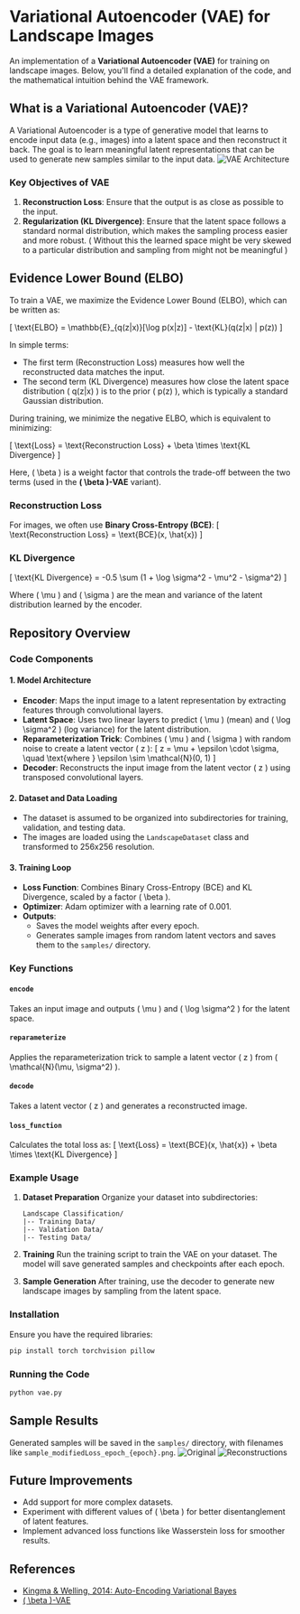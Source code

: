 # Variational Autoencoder (VAE) for Landscape Images

An implementation of a **Variational Autoencoder (VAE)** for training on landscape images. Below, you'll find a detailed explanation of the code, and the mathematical intuition behind the VAE framework.

## What is a Variational Autoencoder (VAE)?

A Variational Autoencoder is a type of generative model that learns to encode input data (e.g., images) into a latent space and then reconstruct it back. The goal is to learn meaningful latent representations that can be used to generate new samples similar to the input data.
![VAE Architecture](vae_architecture.png)

### Key Objectives of VAE

1. **Reconstruction Loss**: Ensure that the output is as close as possible to the input.
2. **Regularization (KL Divergence)**: Ensure that the latent space follows a standard normal distribution, which makes the sampling process easier and more robust. ( Without this the learned space might be very skewed to a particular distribution and sampling from might not be meaningful )

## Evidence Lower Bound (ELBO)

To train a VAE, we maximize the Evidence Lower Bound (ELBO), which can be written as:

\[
\text{ELBO} = \mathbb{E}\_{q(z|x)}[\log p(x|z)] - \text{KL}(q(z|x) \| p(z))
\]

In simple terms:

- The first term (Reconstruction Loss) measures how well the reconstructed data matches the input.
- The second term (KL Divergence) measures how close the latent space distribution \( q(z|x) \) is to the prior \( p(z) \), which is typically a standard Gaussian distribution.

During training, we minimize the negative ELBO, which is equivalent to minimizing:

\[
\text{Loss} = \text{Reconstruction Loss} + \beta \times \text{KL Divergence}
\]

Here, \( \beta \) is a weight factor that controls the trade-off between the two terms (used in the **\( \beta \)-VAE** variant).

### Reconstruction Loss

For images, we often use **Binary Cross-Entropy (BCE)**:
\[
\text{Reconstruction Loss} = \text{BCE}(x, \hat{x})
\]

### KL Divergence

\[
\text{KL Divergence} = -0.5 \sum (1 + \log \sigma^2 - \mu^2 - \sigma^2)
\]

Where \( \mu \) and \( \sigma \) are the mean and variance of the latent distribution learned by the encoder.

## Repository Overview

### Code Components

#### 1. **Model Architecture**

- **Encoder**: Maps the input image to a latent representation by extracting features through convolutional layers.
- **Latent Space**: Uses two linear layers to predict \( \mu \) (mean) and \( \log \sigma^2 \) (log variance) for the latent distribution.
- **Reparameterization Trick**: Combines \( \mu \) and \( \sigma \) with random noise to create a latent vector \( z \):
  \[
  z = \mu + \epsilon \cdot \sigma, \quad \text{where } \epsilon \sim \mathcal{N}(0, 1)
  \]
- **Decoder**: Reconstructs the input image from the latent vector \( z \) using transposed convolutional layers.

#### 2. **Dataset and Data Loading**

- The dataset is assumed to be organized into subdirectories for training, validation, and testing data.
- The images are loaded using the `LandscapeDataset` class and transformed to 256x256 resolution.

#### 3. **Training Loop**

- **Loss Function**: Combines Binary Cross-Entropy (BCE) and KL Divergence, scaled by a factor \( \beta \).
- **Optimizer**: Adam optimizer with a learning rate of 0.001.
- **Outputs**:
  - Saves the model weights after every epoch.
  - Generates sample images from random latent vectors and saves them to the `samples/` directory.

### Key Functions

#### `encode`

Takes an input image and outputs \( \mu \) and \( \log \sigma^2 \) for the latent space.

#### `reparameterize`

Applies the reparameterization trick to sample a latent vector \( z \) from \( \mathcal{N}(\mu, \sigma^2) \).

#### `decode`

Takes a latent vector \( z \) and generates a reconstructed image.

#### `loss_function`

Calculates the total loss as:
\[
\text{Loss} = \text{BCE}(x, \hat{x}) + \beta \times \text{KL Divergence}
\]

### Example Usage

1. **Dataset Preparation**
   Organize your dataset into subdirectories:

   ```
   Landscape Classification/
   |-- Training Data/
   |-- Validation Data/
   |-- Testing Data/
   ```

2. **Training**
   Run the training script to train the VAE on your dataset. The model will save generated samples and checkpoints after each epoch.

3. **Sample Generation**
   After training, use the decoder to generate new landscape images by sampling from the latent space.

### Installation

Ensure you have the required libraries:

```bash
pip install torch torchvision pillow
```

### Running the Code

```bash
python vae.py
```

## Sample Results

Generated samples will be saved in the `samples/` directory, with filenames like `sample_modifiedLoss_epoch_{epoch}.png`.
![Original](test_images.png)
![Reconstructions](reconstructed_images.png)

## Future Improvements

- Add support for more complex datasets.
- Experiment with different values of \( \beta \) for better disentanglement of latent features.
- Implement advanced loss functions like Wasserstein loss for smoother results.

## References

- [Kingma & Welling, 2014: Auto-Encoding Variational Bayes](https://arxiv.org/abs/1312.6114)
- [\( \beta \)-VAE](https://openreview.net/forum?id=Sy2fzU9gl)
